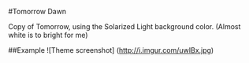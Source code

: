 #Tomorrow Dawn

Copy of Tomorrow, using the Solarized Light background color. (Almost white is to bright for me)

##Example
![Theme screenshot] (http://i.imgur.com/uwIBx.jpg)
